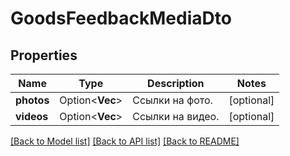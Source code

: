 # GoodsFeedbackMediaDto

## Properties

Name | Type | Description | Notes
------------ | ------------- | ------------- | -------------
**photos** | Option<**Vec<String>**> | Ссылки на фото. | [optional]
**videos** | Option<**Vec<String>**> | Ссылки на видео. | [optional]

[[Back to Model list]](../README.md#documentation-for-models) [[Back to API list]](../README.md#documentation-for-api-endpoints) [[Back to README]](../README.md)


